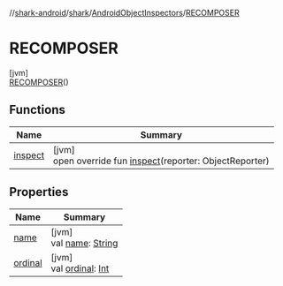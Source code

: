 //[shark-android](../../../../index.md)/[shark](../../index.md)/[AndroidObjectInspectors](../index.md)/[RECOMPOSER](index.md)

# RECOMPOSER

[jvm]\
[RECOMPOSER](index.md)()

## Functions

| Name | Summary |
|---|---|
| [inspect](inspect.md) | [jvm]<br>open override fun [inspect](inspect.md)(reporter: ObjectReporter) |

## Properties

| Name | Summary |
|---|---|
| [name](../../-android-reference-matchers/-i-r-e-q-u-e-s-t_-f-i-n-i-s-h_-c-a-l-l-b-a-c-k/index.md#-372974862%2FProperties%2F980726859) | [jvm]<br>val [name](../../-android-reference-matchers/-i-r-e-q-u-e-s-t_-f-i-n-i-s-h_-c-a-l-l-b-a-c-k/index.md#-372974862%2FProperties%2F980726859): [String](https://kotlinlang.org/api/latest/jvm/stdlib/kotlin/-string/index.html) |
| [ordinal](../../-android-reference-matchers/-i-r-e-q-u-e-s-t_-f-i-n-i-s-h_-c-a-l-l-b-a-c-k/index.md#-739389684%2FProperties%2F980726859) | [jvm]<br>val [ordinal](../../-android-reference-matchers/-i-r-e-q-u-e-s-t_-f-i-n-i-s-h_-c-a-l-l-b-a-c-k/index.md#-739389684%2FProperties%2F980726859): [Int](https://kotlinlang.org/api/latest/jvm/stdlib/kotlin/-int/index.html) |
